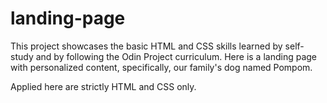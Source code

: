 # landing-page

This project showcases the basic HTML and CSS skills learned by self-study and by following the Odin Project curriculum. Here is a landing page with personalized content, specifically, our family's dog named Pompom.

Applied here are strictly HTML and CSS only.

